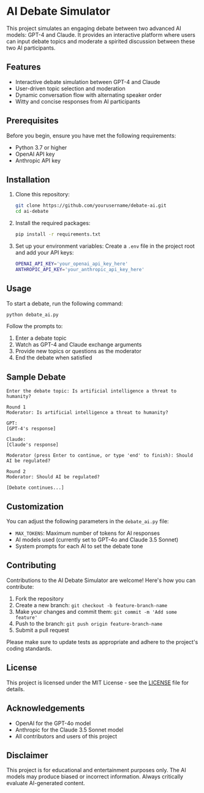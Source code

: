 # AI Debate Simulator

This project simulates an engaging debate between two advanced AI models: GPT-4 and Claude. It provides an interactive platform where users can input debate topics and moderate a spirited discussion between these two AI participants.

## Features

- Interactive debate simulation between GPT-4 and Claude
- User-driven topic selection and moderation
- Dynamic conversation flow with alternating speaker order
- Witty and concise responses from AI participants

## Prerequisites

Before you begin, ensure you have met the following requirements:

- Python 3.7 or higher
- OpenAI API key
- Anthropic API key

## Installation

1. Clone this repository:

   ```bash
   git clone https://github.com/yourusername/debate-ai.git
   cd ai-debate
   ```

2. Install the required packages:

   ```bash
   pip install -r requirements.txt
   ```

3. Set up your environment variables:
   Create a `.env` file in the project root and add your API keys:

   ```bash
   OPENAI_API_KEY='your_openai_api_key_here'
   ANTHROPIC_API_KEY='your_anthropic_api_key_here'
   ```

## Usage

To start a debate, run the following command:

```bash
python debate_ai.py
```

Follow the prompts to:

1. Enter a debate topic
2. Watch as GPT-4 and Claude exchange arguments
3. Provide new topics or questions as the moderator
4. End the debate when satisfied

## Sample Debate

```console
Enter the debate topic: Is artificial intelligence a threat to humanity?

Round 1
Moderator: Is artificial intelligence a threat to humanity?

GPT:
[GPT-4's response]

Claude:
[Claude's response]

Moderator (press Enter to continue, or type 'end' to finish): Should AI be regulated?

Round 2
Moderator: Should AI be regulated?

[Debate continues...]
```

## Customization

You can adjust the following parameters in the `debate_ai.py` file:

- `MAX_TOKENS`: Maximum number of tokens for AI responses
- AI models used (currently set to GPT-4o and Claude 3.5 Sonnet)
- System prompts for each AI to set the debate tone

## Contributing

Contributions to the AI Debate Simulator are welcome! Here's how you can contribute:

1. Fork the repository
2. Create a new branch: `git checkout -b feature-branch-name`
3. Make your changes and commit them: `git commit -m 'Add some feature'`
4. Push to the branch: `git push origin feature-branch-name`
5. Submit a pull request

Please make sure to update tests as appropriate and adhere to the project's coding standards.

## License

This project is licensed under the MIT License - see the [LICENSE](LICENSE) file for details.

## Acknowledgements

- OpenAI for the GPT-4o model
- Anthropic for the Claude 3.5 Sonnet model
- All contributors and users of this project

## Disclaimer

This project is for educational and entertainment purposes only. The AI models may produce biased or incorrect information. Always critically evaluate AI-generated content.
